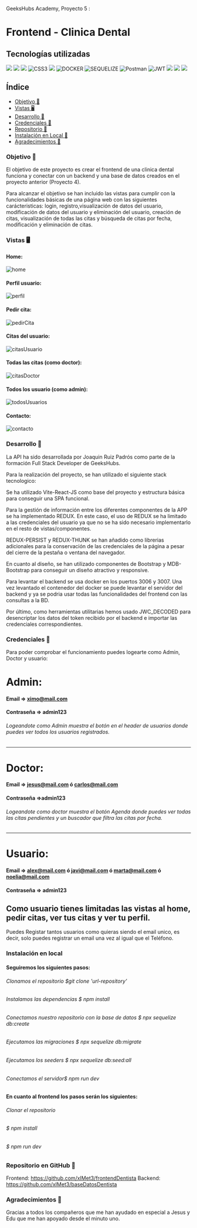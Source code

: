 GeeksHubs Academy, Proyecto 5 :
# Frontend - Clinica Dental

## Tecnologías utilizadas
<img src="https://camo.githubusercontent.com/268ac512e333b69600eb9773a8f80b7a251f4d6149642a50a551d4798183d621/68747470733a2f2f696d672e736869656c64732e696f2f62616467652f52656163742d3230323332413f7374796c653d666f722d7468652d6261646765266c6f676f3d7265616374266c6f676f436f6c6f723d363144414642" data-canonical-src="https://img.shields.io/badge/React-20232A?style=for-the-badge&amp;logo=react&amp;logoColor=61DAFB" style="max-width: 100%;"> <img src="https://user-images.githubusercontent.com/121863208/227808568-89a147ae-a047-4b1c-8065-9de44bd9bcb2.svg" style="max-width: 100%;"> <img src="https://camo.githubusercontent.com/ecd0d6fc3da2be7f3a92b0a5bb2d8a5ed5a97fba21dc59ae638caa548d79d88d/68747470733a2f2f696d672e736869656c64732e696f2f62616467652f6a61766173636970742d4546443831443f7374796c653d666f722d7468652d6261646765266c6f676f3d6a617661736372697074266c6f676f436f6c6f723d626c61636b" data-canonical-src="https://img.shields.io/badge/javascipt-EFD81D?style=for-the-badge&amp;logo=javascript&amp;logoColor=black" style="max-width: 100%;"> <img src="https://camo.githubusercontent.com/e6b67b27998fca3bccf4c0ee479fc8f9de09d91f389cccfbe6cb1e29c10cfbd7/68747470733a2f2f696d672e736869656c64732e696f2f62616467652f637373332d2532333135373242362e7376673f7374796c653d666f722d7468652d6261646765266c6f676f3d63737333266c6f676f436f6c6f723d7768697465" alt="CSS3" style="max-width: 100%;"> <img src="https://user-images.githubusercontent.com/121863208/227808650-2ae0204a-1c59-4789-bfa9-3f16b24b737d.svg" style="max-width: 100%;"> <img src="https://camo.githubusercontent.com/b184cf7adbab9f5464e80c0f5dd32c85393f6248499a57d743e619f4214391c4/68747470733a2f2f696d672e736869656c64732e696f2f62616467652f646f636b65722d3234393645443f7374796c653d666f722d7468652d6261646765266c6f676f3d646f636b6572266c6f676f436f6c6f723d7768697465" alt="DOCKER" data-canonical-src="https://img.shields.io/badge/docker-2496ED?style=for-the-badge&amp;logo=docker&amp;logoColor=white" style="max-width: 100%;">  <img src="https://camo.githubusercontent.com/c0303b8bf28065067be013ecbfa1447392b6d328a38362de9beb6d14f810544f/68747470733a2f2f696d672e736869656c64732e696f2f62616467652f73657175656c697a652d3343373643333f7374796c653d666f722d7468652d6261646765266c6f676f3d73657175656c697a65266c6f676f436f6c6f723d7768697465" alt="SEQUELIZE" data-canonical-src="https://img.shields.io/badge/sequelize-3C76C3?style=for-the-badge&amp;logo=sequelize&amp;logoColor=white" style="max-width: 100%;"> <img src="https://camo.githubusercontent.com/3f0e26b0951bab845a1bb9a7198ecca0da272e462921b6edd85879f3673b6927/68747470733a2f2f696d672e736869656c64732e696f2f62616467652f506f73746d616e2d4646364333373f7374796c653d666f722d7468652d6261646765266c6f676f3d706f73746d616e266c6f676f436f6c6f723d7768697465" alt="Postman" data-canonical-src="https://img.shields.io/badge/Postman-FF6C37?style=for-the-badge&amp;logo=postman&amp;logoColor=white" style="max-width: 100%;"> <img src="https://camo.githubusercontent.com/4590c0af4aeb1b75233885f86e80c1da8cb2afd401173a40e41370f5cad5db20/68747470733a2f2f696d672e736869656c64732e696f2f62616467652f4a57542d626c61636b3f7374796c653d666f722d7468652d6261646765266c6f676f3d4a534f4e253230776562253230746f6b656e73" alt="JWT" data-canonical-src="https://img.shields.io/badge/JWT-black?style=for-the-badge&amp;logo=JSON%20web%20tokens" style="max-width: 100%;"> <img src="https://user-images.githubusercontent.com/121863208/227808612-8d3f0fee-99d9-45d8-8274-6584c9ac0b38.svg" style="max-width: 100%;"> <img src="https://camo.githubusercontent.com/a101467fe68ef07bba498b3e4a62a62e861ef0fe93302a1076b01ae7893af544/68747470733a2f2f696d672e736869656c64732e696f2f62616467652f6e6f64652e6a732d3032364530303f7374796c653d666f722d7468652d6261646765266c6f676f3d6e6f64652e6a73266c6f676f436f6c6f723d7768697465" style="max-width: 100%;"> <img src="https://camo.githubusercontent.com/8286a45a106e1a3c07489f83a38159981d888518a740b59c807ffc1b7b1e2f7b/68747470733a2f2f696d672e736869656c64732e696f2f62616467652f657870726573732e6a732d2532333430346435392e7376673f7374796c653d666f722d7468652d6261646765266c6f676f3d65787072657373266c6f676f436f6c6f723d253233363144414642" style="max-width: 100%;">

## Índice

- [Objetivo 🎯](#objetivo)
- [Vistas 🖥️](#vistas)
- [Desarrollo 🔧](#desarrollo)
- [Credenciales 🔐](#credenciales)
- [Repositorio 💾](#repositorio)
- [Instalación en Local 💽](#instalacion)
- [Agradecimientos 👏](#agradecimientos)


###  Objetivo 🎯
 
El objetivo de este proyecto es crear el frontend de una clinica dental funciona y conectar con un backend y una base de datos creados en el proyecto anterior (Proyecto 4).

Para alcanzar el objetivo se han incluido las vistas para cumplir con la funcionalidades básicas de una página web con las siguientes carácteristicas: login, registro,visualización de datos del usuario, modificación de datos del usuario y eliminación del usuario, creación de citas, visualización de todas las citas y búsqueda de citas por fecha, modificación y eliminación de citas.

### Vistas 🖥️

#### Home:
![home](./img/home.png)

#### Perfil usuario:
![perfil](./img/Perfil.png)

#### Pedir cita:
![pedirCita](./img/pedirCita.png)

#### Citas del usuario:
![citasUsuario](./img/misCitas.png)

#### Todas las citas (como doctor):
![citasDoctor](./img/citasDoctor.png)

#### Todos los usuario (como admin):
![todosUsuarios](./img/todosUsuarios.png)

#### Contacto:
![contacto](./img/Contacto.png)



### Desarrollo 🔧

La API ha sido desarrollada por Joaquin Ruiz Padrós como parte de la formación Full Stack Developer de GeeksHubs. 

Para la realización del proyecto, se han utilizado el siguiente stack tecnologico:

Se ha utilizado Vite-React-JS como base del proyecto y estructura básica para conseguir una SPA funcional.

Para la gestión de información entre los diferentes componentes de la APP se ha implementado REDUX. En este caso, el uso de REDUX se ha limitado a las credenciales del usuario ya que no se ha sido necesario implementarlo en el resto de vistas/componentes.

REDUX-PERSIST y REDUX-THUNK se han añadido como librerias adicionales para la conservación de las credenciales de la página a pesar del cierre de la pestaña o ventana del navegador.

En cuanto al diseño, se han utilizado componentes de Bootstrap y MDB-Bootstrap para conseguir un diseño atractivo y responsive.

Para levantar el backend se usa docker en los puertos 3006 y 3007. Una vez levantado el contenedor del docker se puede levantar el servidor del backend y ya se podria usar todas las funcionalidades del frontend con las consultas a la BD.

Por último, como herramientas utilitarias hemos usado JWC_DECODED para desencriptar los datos del token recibido por el backend e importar las credenciales correspondientes.

### Credenciales 🔐

Para poder comprobar el funcionamiento puedes logearte como Admin, Doctor y usuario:

# Admin:
#### Email => ximo@mail.com
#### Contraseña => admin123

###### Logeandote como Admin muestra el botón en el header de usuarios donde puedes ver todos los usuarios registrados.
-----------------------------------------------------

# Doctor:
#### Email => jesus@mail.com ó carlos@mail.com
#### Contraseña =>admin123

###### Logeandote como doctor muestra el botón Agenda donde puedes ver todas las citas pendientes y un buscador que filtra las citas por fecha.
-----------------------------------------------------

# Usuario:
#### Email => alex@mail.com ó javi@mail.com ó marta@mail.com ó noelia@mail.com
#### Contraseña => admin123

Como usuario tienes limitadas las vistas al home, pedir citas, ver tus citas y ver tu perfil.
-----------------------------------------------------

Puedes Registar tantos usuarios como quieras siendo el email unico, es decir, solo puedes registrar un email una vez al igual que el Teléfono.

### Instalación en local

#### Seguiremos los siguientes pasos:

###### Clonamos el repositorio $git clone 'url-repository'
###### Instalamos las dependencias $ npm install
###### Conectamos nuestro repositorio con la base de datos $ npx sequelize db:create
###### Ejecutamos las migraciones $ npx sequelize db:migrate
###### Ejecutamos los seeders $ npx sequelize db:seed:all
###### Conectamos el servidor$ npm run dev

#### En cuanto al frontend los pasos serán los siguientes:

###### Clonar el repositorio
###### $ npm install
###### $ npm run dev

###  Repositorio en GitHub 💾

Frontend: https://github.com/xIMet3/frontendDentista
Backend: https://github.com/xIMet3/baseDatosDentista

### Agradecimientos 👏
Gracias a todos los compañeros que me han ayudado en especial a Jesus y Edu que me han apoyado desde el minuto uno.
